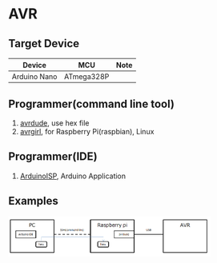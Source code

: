 # AVR

## Target Device

| Device           | MCU    | Note                          |
|------------------|------------|------------------------------ |
| Arduino Nano     | ATmega328P       |  |

## Programmer(command line tool)
1.  [avrdude](http://kemarin-tech.blog.jp/archives/23415917.html), use hex file
1.  [avrgirl](https://make.kosakalab.com/make/electronic-work/rasp-pi-arduino-1/), for Raspberry Pi(raspbian), Linux

## Programmer(IDE)
1.  [ArduinoISP](https://github.com/arduino/ArduinoISP), Arduino Application

## Examples
<img width="80%" src="./img/usecase_raspi.png" />  